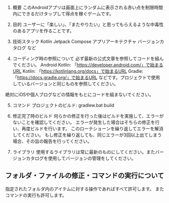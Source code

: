 1. 概要
このAndroidアプリは画面上にランダムに表示される赤い点を制限時間内にできるだけタップして得点を稼ぐゲームです。

2. 目的
ユーザーに「楽しい」、「またやりたい」と思ってもらえるような中毒性のあるアプリを作ることです。

3. 技術スタック
Kotlin
Jetpack Compose
アプリアーキテクチャ
バージョンカタログ
など

4. コーディング時の参照について
必ず最新の公式文章を参照してコードを組んでください。
Android Kotlin: 「https://developer.android.com/」で始まるURL
Kotlin: 「https://kotlinlang.org/docs」で始まるURL
Gradle: 「https://docs.gradle.org/」で始まるURL
などです。プロジェクトで使用しているバージョンと同じものを参照してください。

絶対にiOSや個人ブログなどの情報をもとにコードを組まないでください。

5. コマンド
プロジェクトのビルド: gradlew.bat build

6. 修正完了時のビルド
何らかの修正を行った後はビルドを実施して、エラーがないことを確認してください。
エラーが発生した場合はそちらの修正を行い、再度ビルドを行います。
このローテショーンを繰り返してエラーを解消してください。
もし修正を繰り返しても、同じエラーが3回以上出てしまう場合、その旨の報告を行ってください。

7. ライブラリ
使用するライブラリは常に最新のものにしてください。またバージョンカタログを使用してバージョンの管理をしてください。

## フォルダ・ファイルの修正・コマンドの実行について
指定されたフォルダ内のアイテムに対する操作であればすべて許可します。
またコマンドの実行も許可します。